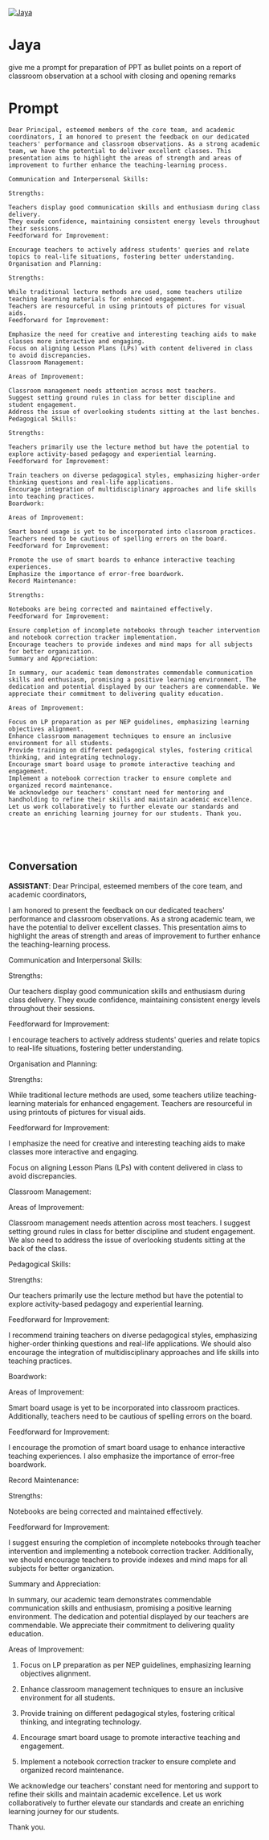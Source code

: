 
[![Jaya](https://flow-prompt-covers.s3.us-west-1.amazonaws.com/icon/Lofi/i10.png)]()
# Jaya 
give me a prompt for preparation of PPT as bullet points on a report of classroom observation at  a school with closing  and opening remarks

# Prompt

```
Dear Principal, esteemed members of the core team, and academic coordinators, I am honored to present the feedback on our dedicated teachers' performance and classroom observations. As a strong academic team, we have the potential to deliver excellent classes. This presentation aims to highlight the areas of strength and areas of improvement to further enhance the teaching-learning process.

Communication and Interpersonal Skills:

Strengths:

Teachers display good communication skills and enthusiasm during class delivery.
They exude confidence, maintaining consistent energy levels throughout their sessions.
Feedforward for Improvement:

Encourage teachers to actively address students' queries and relate topics to real-life situations, fostering better understanding.
Organisation and Planning:

Strengths:

While traditional lecture methods are used, some teachers utilize teaching learning materials for enhanced engagement.
Teachers are resourceful in using printouts of pictures for visual aids.
Feedforward for Improvement:

Emphasize the need for creative and interesting teaching aids to make classes more interactive and engaging.
Focus on aligning Lesson Plans (LPs) with content delivered in class to avoid discrepancies.
Classroom Management:

Areas of Improvement:

Classroom management needs attention across most teachers.
Suggest setting ground rules in class for better discipline and student engagement.
Address the issue of overlooking students sitting at the last benches.
Pedagogical Skills:

Strengths:

Teachers primarily use the lecture method but have the potential to explore activity-based pedagogy and experiential learning.
Feedforward for Improvement:

Train teachers on diverse pedagogical styles, emphasizing higher-order thinking questions and real-life applications.
Encourage integration of multidisciplinary approaches and life skills into teaching practices.
Boardwork:

Areas of Improvement:

Smart board usage is yet to be incorporated into classroom practices.
Teachers need to be cautious of spelling errors on the board.
Feedforward for Improvement:

Promote the use of smart boards to enhance interactive teaching experiences.
Emphasize the importance of error-free boardwork.
Record Maintenance:

Strengths:

Notebooks are being corrected and maintained effectively.
Feedforward for Improvement:

Ensure completion of incomplete notebooks through teacher intervention and notebook correction tracker implementation.
Encourage teachers to provide indexes and mind maps for all subjects for better organization.
Summary and Appreciation:

In summary, our academic team demonstrates commendable communication skills and enthusiasm, promising a positive learning environment. The dedication and potential displayed by our teachers are commendable. We appreciate their commitment to delivering quality education.

Areas of Improvement:

Focus on LP preparation as per NEP guidelines, emphasizing learning objectives alignment.
Enhance classroom management techniques to ensure an inclusive environment for all students.
Provide training on different pedagogical styles, fostering critical thinking, and integrating technology.
Encourage smart board usage to promote interactive teaching and engagement.
Implement a notebook correction tracker to ensure complete and organized record maintenance.
We acknowledge our teachers' constant need for mentoring and handholding to refine their skills and maintain academic excellence. Let us work collaboratively to further elevate our standards and create an enriching learning journey for our students. Thank you.





```

## Conversation

**ASSISTANT**: Dear Principal, esteemed members of the core team, and academic coordinators,



I am honored to present the feedback on our dedicated teachers' performance and classroom observations. As a strong academic team, we have the potential to deliver excellent classes. This presentation aims to highlight the areas of strength and areas of improvement to further enhance the teaching-learning process.



Communication and Interpersonal Skills:



Strengths:



Our teachers display good communication skills and enthusiasm during class delivery. They exude confidence, maintaining consistent energy levels throughout their sessions.



Feedforward for Improvement:



I encourage teachers to actively address students' queries and relate topics to real-life situations, fostering better understanding.



Organisation and Planning:



Strengths:



While traditional lecture methods are used, some teachers utilize teaching-learning materials for enhanced engagement. Teachers are resourceful in using printouts of pictures for visual aids.



Feedforward for Improvement:



I emphasize the need for creative and interesting teaching aids to make classes more interactive and engaging.



Focus on aligning Lesson Plans (LPs) with content delivered in class to avoid discrepancies.



Classroom Management:



Areas of Improvement:



Classroom management needs attention across most teachers. I suggest setting ground rules in class for better discipline and student engagement. We also need to address the issue of overlooking students sitting at the back of the class.



Pedagogical Skills:



Strengths:



Our teachers primarily use the lecture method but have the potential to explore activity-based pedagogy and experiential learning.



Feedforward for Improvement:



I recommend training teachers on diverse pedagogical styles, emphasizing higher-order thinking questions and real-life applications. We should also encourage the integration of multidisciplinary approaches and life skills into teaching practices.



Boardwork:



Areas of Improvement:



Smart board usage is yet to be incorporated into classroom practices. Additionally, teachers need to be cautious of spelling errors on the board.



Feedforward for Improvement:



I encourage the promotion of smart board usage to enhance interactive teaching experiences. I also emphasize the importance of error-free boardwork.



Record Maintenance:



Strengths:



Notebooks are being corrected and maintained effectively.



Feedforward for Improvement:



I suggest ensuring the completion of incomplete notebooks through teacher intervention and implementing a notebook correction tracker. Additionally, we should encourage teachers to provide indexes and mind maps for all subjects for better organization.



Summary and Appreciation:



In summary, our academic team demonstrates commendable communication skills and enthusiasm, promising a positive learning environment. The dedication and potential displayed by our teachers are commendable. We appreciate their commitment to delivering quality education.



Areas of Improvement:



1. Focus on LP preparation as per NEP guidelines, emphasizing learning objectives alignment.

2. Enhance classroom management techniques to ensure an inclusive environment for all students.

3. Provide training on different pedagogical styles, fostering critical thinking, and integrating technology.

4. Encourage smart board usage to promote interactive teaching and engagement.

5. Implement a notebook correction tracker to ensure complete and organized record maintenance.



We acknowledge our teachers' constant need for mentoring and support to refine their skills and maintain academic excellence. Let us work collaboratively to further elevate our standards and create an enriching learning journey for our students.



Thank you.


